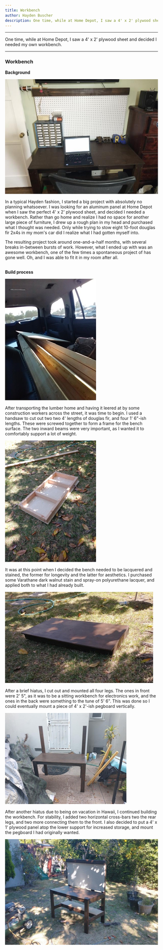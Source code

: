 ```yaml
---
title: Workbench
author: Hayden Buscher
description: One time, while at Home Depot, I saw a 4' x 2' plywood sheet and decided I needed my own workbench.
---
```


<div class="border header">
<hr>
<p>One time, while at Home Depot, I saw a 4' x 2' plywood sheet and decided I needed my own workbench.
</p>
<hr>
</div>

### Workbench
**Background**  

![Photo of the completed workbench](/projects/img/workbench_finished.png)

In a typical Hayden fashion, I started a big project with absolutely no planning whatsoever. I was looking for an aluminum panel at Home Depot when I saw the perfect 4' x 2' plywood sheet, and decided I needed a workbench. Rather than go home and realize I had no space for another large piece of furniture, I drew up a rough plan in my head and purchased what I thought was needed. Only while trying to stow eight 10-foot douglas fir 2x4s in my mom's car did I realize what I had gotten myself into.

The resulting project took around one-and-a-half months, with several breaks in-between bursts of work. However, what I ended up with was an awesome workbench, one of the few times a spontaneous project of has gone well. Oh, and I was able to fit it in my room after all.<br><br>

**Build process**  

![A stack of 2x4s](/projects/img/workbench_start.jpg)

After transporting the lumber home and having it leered at by some construction workers across the street, it was time to begin. I used a handsaw to cut out two two 4' lengths of douglas fir, and four 1' 6"-ish lengths. These were screwed together to form a frame for the bench surface. The two inward beams were very important, as I wanted it to comfortably support a lot of weight. 

![Workbench panel frame](/projects/img/workbench_frame.jpg)

It was at this point when I decided the bench needed to be lacquered and stained, the former for longevity and the latter for aesthetics. I purchased some Varathane dark walnut stain and spray-on polyurethane lacquer, and applied both to what I had already built. 

![Workbench surface, lacquered and varnished](/projects/img/workbench_stain.jpg)

After a brief hiatus, I cut out and mounted all four legs. The ones in front were 2' 5", as it was to be a sitting workbench for electronics work, and the ones in the back were something to the tune of 5' 6". This was done so I could eventually mount a piece of 4' x 2'-ish pegboard vertically.

![Half-finished workbench](/projects/img/workbench_half_finished.jpg)

After another hiatus due to being on vacation in Hawaii, I continued building the workbench. For stability, I added two horizontal cross-bars two the rear legs, and two more connecting them to the front. I also decided to put a 4' x 1' plywood panel atop the lower support for increased storage, and mount the pegboard I had originally wanted.

![Nearly-finished workbench](/projects/img/workbench_almost_done.jpg)
